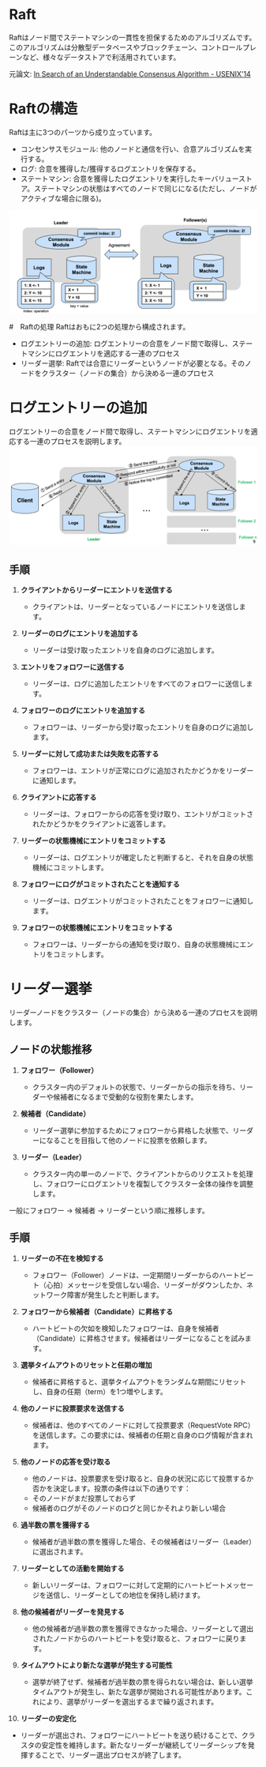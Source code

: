 # Raft
Raftはノード間でステートマシンの一貫性を担保するためのアルゴリズムです。
このアルゴリズムは分散型データベースやブロックチェーン、コントロールプレーンなど、様々なデータストアで利活用されています。

元論文: [In Search of an Understandable Consensus Algorithm - USENIX'14](https://www.usenix.org/system/files/conference/atc14/atc14-paper-ongaro.pdf)

# Raftの構造
Raftは主に3つのパーツから成り立っています。
- コンセンサスモジュール: 他のノードと通信を行い、合意アルゴリズムを実行する。
- ログ: 合意を獲得した/獲得するログエントリを保存する。
- ステートマシン: 合意を獲得したログエントリを実行したキーバリューストア。ステートマシンの状態はすべてのノードで同じになる(ただし、ノードがアクティブな場合に限る)。

![Raft Overview](imgs/raft-overview.png)

#　Raftの処理
Raftはおもに2つの処理から構成されます。
- ログエントリーの追加: ログエントリーの合意をノード間で取得し、ステートマシンにログエントリを適応する一連のプロセス
- リーダー選挙: Raftでは合意にリーダーというノードが必要となる。そのノードをクラスター（ノードの集合）から決める一連のプロセス

# ログエントリーの追加
ログエントリーの合意をノード間で取得し、ステートマシンにログエントリを適応する一連のプロセスを説明します。
![Raft Overview](imgs/raft-append-entries.png)

## 手順

1. **クライアントからリーダーにエントリを送信する**
   - クライアントは、リーダーとなっているノードにエントリを送信します。

2. **リーダーのログにエントリを追加する**
   - リーダーは受け取ったエントリを自身のログに追加します。

3. **エントリをフォロワーに送信する**
   - リーダーは、ログに追加したエントリをすべてのフォロワーに送信します。

4. **フォロワーのログにエントリを追加する**
   - フォロワーは、リーダーから受け取ったエントリを自身のログに追加します。

5. **リーダーに対して成功または失敗を応答する**
   - フォロワーは、エントリが正常にログに追加されたかどうかをリーダーに通知します。

6. **クライアントに応答する**
   - リーダーは、フォロワーからの応答を受け取り、エントリがコミットされたかどうかをクライアントに返答します。

7. **リーダーの状態機械にエントリをコミットする**
   - リーダーは、ログエントリが確定したと判断すると、それを自身の状態機械にコミットします。

8. **フォロワーにログがコミットされたことを通知する**
   - リーダーは、ログエントリがコミットされたことをフォロワーに通知します。

9. **フォロワーの状態機械にエントリをコミットする**
   - フォロワーは、リーダーからの通知を受け取り、自身の状態機械にエントリをコミットします。


# リーダー選挙
リーダーノードをクラスター（ノードの集合）から決める一連のプロセスを説明します。

## ノードの状態推移
1. **フォロワー（Follower）**
   - クラスター内のデフォルトの状態で、リーダーからの指示を待ち、リーダーや候補者になるまで受動的な役割を果たします。

2. **候補者（Candidate）**
   - リーダー選挙に参加するためにフォロワーから昇格した状態で、リーダーになることを目指して他のノードに投票を依頼します。

3. **リーダー（Leader）**
   - クラスター内の単一のノードで、クライアントからのリクエストを処理し、フォロワーにログエントリを複製してクラスター全体の操作を調整します。

一般にフォロワー -> 候補者 -> リーダーという順に推移します。

## 手順
1. **リーダーの不在を検知する**
   - フォロワー（Follower）ノードは、一定期間リーダーからのハートビート（心拍）メッセージを受信しない場合、リーダーがダウンしたか、ネットワーク障害が発生したと判断します。

2. **フォロワーから候補者（Candidate）に昇格する**
   - ハートビートの欠如を検知したフォロワーは、自身を候補者（Candidate）に昇格させます。候補者はリーダーになることを試みます。

3. **選挙タイムアウトのリセットと任期の増加**
   - 候補者に昇格すると、選挙タイムアウトをランダムな期間にリセットし、自身の任期（term）を1つ増やします。

4. **他のノードに投票要求を送信する**
   - 候補者は、他のすべてのノードに対して投票要求（RequestVote RPC）を送信します。この要求には、候補者の任期と自身のログ情報が含まれます。

5. **他のノードの応答を受け取る**
   - 他のノードは、投票要求を受け取ると、自身の状況に応じて投票するか否かを決定します。投票の条件は以下の通りです：
   - そのノードがまだ投票しておらず
   - 候補者のログがそのノードのログと同じかそれより新しい場合

6. **過半数の票を獲得する**
   - 候補者が過半数の票を獲得した場合、その候補者はリーダー（Leader）に選出されます。

7. **リーダーとしての活動を開始する**
   - 新しいリーダーは、フォロワーに対して定期的にハートビートメッセージを送信し、リーダーとしての地位を保持し続けます。

8. **他の候補者がリーダーを発見する**
   - 他の候補者が過半数の票を獲得できなかった場合、リーダーとして選出されたノードからのハートビートを受け取ると、フォロワーに戻ります。

9. **タイムアウトにより新たな選挙が発生する可能性**
   - 選挙が終了せず、候補者が過半数の票を得られない場合は、新しい選挙タイムアウトが発生し、新たな選挙が開始される可能性があります。これにより、選挙がリーダーを選出するまで繰り返されます。

10. **リーダーの安定化**
   - リーダーが選出され、フォロワーにハートビートを送り続けることで、クラスタの安定性を維持します。新たなリーダーが継続してリーダーシップを発揮することで、リーダー選出プロセスが終了します。

